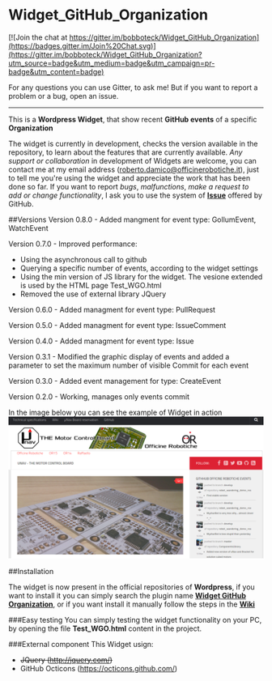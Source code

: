 # Widget_GitHub_Organization

[![Join the chat at https://gitter.im/bobboteck/Widget_GitHub_Organization](https://badges.gitter.im/Join%20Chat.svg)](https://gitter.im/bobboteck/Widget_GitHub_Organization?utm_source=badge&utm_medium=badge&utm_campaign=pr-badge&utm_content=badge) 

For any questions you can use Gitter, to ask me! But if you want to report a problem or a bug, open an issue.

---
This is a **Wordpress Widget**, that show recent **GitHub events** of a specific **Organization**

The widget is currently in development, checks the version available in the repository, to learn about the features that are currently available.
*Any support or collaboration* in development of Widgets are welcome, you can contact me at my email address (roberto.damico@officinerobotiche.it), just to tell me you're using the widget and appreciate the work that has been done so far.
If you want to report *bugs*, *malfunctions*, *make a request to add or change functionality*, I ask you to use the system of **[Issue](https://github.com/bobboteck/Widget_GitHub_Organization/issues)** offered by GitHub.


##Versions
Version 0.8.0 - Added mangment for event type: GollumEvent, WatchEvent

Version 0.7.0 - Improved performance:
- Using the asynchronous call to github  
- Querying a specific number of events, according to the widget settings
- Using the min version of JS library for the widget. The vesione extended is used by the HTML page Test_WGO.html
- Removed the use of external library JQuery 

Version 0.6.0 - Added managment for event type: PullRequest

Version 0.5.0 - Added managment for event type: IssueComment

Version 0.4.0 - Added managment for event type: Issue

Version 0.3.1 - Modified the graphic display of events and added a parameter to set the maximum number of visible Commit for each event

Version 0.3.0 - Added event management for type: CreateEvent

Version 0.2.0 - Working, manages only events commit

In the image below you can see the example of Widget in action
![alt tag](https://github.com/bobboteck/Widget_GitHub_Organization/blob/master/img/Widget-in-action.png)

##Installation

The widget is now present in the official repositories of **Wordpress**, if you want to install it you can simply search the plugin name **[Widget GitHub Organization](https://wordpress.org/plugins/widget-github-organization/)**, or if you want install it manually follow the steps in the **[Wiki](https://github.com/bobboteck/Widget_GitHub_Organization/wiki)**

###Easy testing
You can simply testing the widget functionality on your PC, by opening the file **Test_WGO.html** content in the project.

###External component
This Widget usign:
- ~~JQuery (http://jquery.com/)~~
- GitHub Octicons (https://octicons.github.com/)
